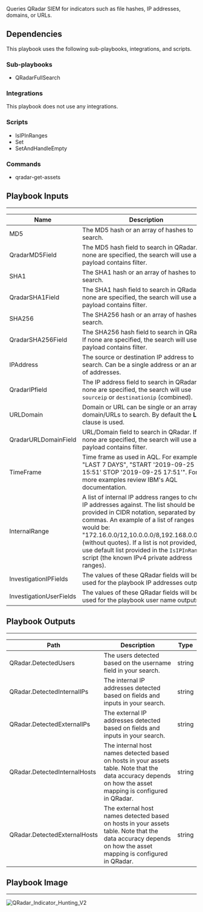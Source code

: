 Queries QRadar SIEM for indicators such as file hashes, IP addresses, domains, or URLs. 

## Dependencies
This playbook uses the following sub-playbooks, integrations, and scripts.

### Sub-playbooks
* QRadarFullSearch

### Integrations
This playbook does not use any integrations.

### Scripts
* IsIPInRanges
* Set
* SetAndHandleEmpty

### Commands
* qradar-get-assets

## Playbook Inputs
---

| **Name** | **Description** | **Default Value** | **Required** |
| --- | --- | --- | --- | 
| MD5 | The MD5 hash or an array of hashes to search. | - | Optional |
| QradarMD5Field | The MD5 hash field to search in QRadar. If none are specified, the search will use a payload contains filter. | - | Optional |
| SHA1 | The SHA1 hash or an array of hashes to search. | - | Optional |
| QradarSHA1Field | The SHA1 hash field to search in QRadar. If none are specified, the search will use a payload contains filter. | - |  Optional |
| SHA256 | The SHA256 hash or an array of hashes to search. | - | Optional |
| QradarSHA256Field | The SHA256 hash field to search in QRadar. If none are specified, the search will use a payload contains filter. | - | Optional |
| IPAddress | The source or destination IP address to search. Can be a single address or an array of addresses. | - | Optional |
| QradarIPfield | The IP address field to search in QRadar. If none are specified, the search will use `sourceip` or `destinationip` (combined). | sourceip,destinationip | Optional |
| URLDomain | Domain or URL can be single or an array of domain/URLs to search. By default the **LIKE** clause is used. | - | Optional |
| QradarURLDomainField | URL/Domain field to search in QRadar. If none are specified, the search will use a payload contains filter.  | - | Optional |
| TimeFrame | Time frame as used in AQL. For example, "LAST 7 DAYS", "START '2019-09-25 15:51' STOP '2019-09-25 17:51'". For more examples review IBM's AQL documentation. | LAST 7 DAYS | Optional |
| InternalRange | A list of internal IP address ranges to check IP addresses against. The list should be provided in CIDR notation, separated by commas. An example of a list of ranges would be: "172.16.0.0/12,10.0.0.0/8,192.168.0.0/16" (without quotes). If a list is not provided, will use default list provided in the `IsIPInRanges` script (the known IPv4 private address ranges). | - | Optional |
| InvestigationIPFields | The values of these QRadar fields will be used for the playbook IP addresses outputs. | sourceip,destinationip | Required |
| InvestigationUserFields | The values of these QRadar fields will be used for the playbook user name outputs. | username | Required |

## Playbook Outputs
---

| **Path** | **Description** | **Type** |
| --- | --- | --- |
| QRadar.DetectedUsers | The users detected based on the username field in your search. | string |
| QRadar.DetectedInternalIPs | The internal IP addresses detected based on fields and inputs in your search. | string |
| QRadar.DetectedExternalIPs | The external IP addresses detected based on fields and inputs in your search. | string |
| QRadar.DetectedInternalHosts | The internal host names detected based on hosts in your assets table. Note that the data accuracy depends on how the asset mapping is configured in QRadar. | string |
| QRadar.DetectedExternalHosts | The external host names detected based on hosts in your assets table. Note that the data accuracy depends on how the asset mapping is configured in QRadar. | string |

## Playbook Image
---
![QRadar_Indicator_Hunting_V2](https://raw.githubusercontent.com/cvescan/cvescan/1bdd5229392bd86f0cc58265a24df23ee3f7e662/docs/images/playbooks/QRadar_Indicator_Hunting_V2.png)
